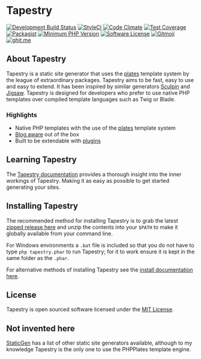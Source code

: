 # Tapestry
[![Development Build Status](https://travis-ci.org/tapestry-cloud/tapestry.svg?branch=development)](https://travis-ci.org/tapestry-cloud/tapestry)
[![StyleCI](https://styleci.io/repos/73839963/shield?branch=master)](https://styleci.io/repos/73839963)
[![Code Climate](https://codeclimate.com/github/tapestry-cloud/tapestry/badges/gpa.svg)](https://codeclimate.com/github/tapestry-cloud/tapestry)
[![Test Coverage](https://codeclimate.com/github/tapestry-cloud/tapestry/badges/coverage.svg)](https://codeclimate.com/github/tapestry-cloud/tapestry/coverage)
[![Packagist](https://img.shields.io/packagist/v/carbontwelve/tapestry.svg?style=flat-square)](https://packagist.org/packages/carbontwelve/tapestry)
[![Minimum PHP Version](https://img.shields.io/badge/php-%3E%3D%205.6-8892BF.svg?style=flat-square)](https://php.net/)
[![Software License](https://img.shields.io/badge/license-MIT-brightgreen.svg?style=flat-square)](LICENSE)
[![Gitmoji](https://img.shields.io/badge/gitmoji-%20😜%20😍-FFDD67.svg?style=flat-square)](https://gitmoji.carloscuesta.me)
[![ghit.me](https://ghit.me/badge.svg?repo=carbontwelve/tapestry)](https://ghit.me/repo/carbontwelve/tapestry)

## About Tapestry
Tapestry is a static site generator that uses the [plates](http://platesphp.com/) template system by the league of extraordinary packages. Tapestry aims to be fast, easy to use and easy to extend. It has been inspired by similar generators [Sculpin](https://sculpin.io/) and [Jigsaw](http://jigsaw.tighten.co/). Tapestry is designed for developers who prefer to use native PHP templates over compiled template languages such as Twig or Blade. 

### Highlights
* Native PHP templates with the use of the [plates](http://platesphp.com/) template system
* [Blog aware](https://www.tapestry.cloud/documentation/your-content/) out of the box
* Built to be extendable with [plugins](https://www.tapestry.cloud/documentation/working-examples/#plugins)

## Learning Tapestry
The [Tapestry documentation](https://www.tapestry.cloud/documentation/?utm_source=github&utm_medium=referral&utm_campaign=README) provides a thorough insight into the inner workings of Tapestry. Making it as easy as possible to get started generating your sites.

## Installing Tapestry
The recommended method for installing Tapestry is to grab the latest [zipped release here](https://github.com/carbontwelve/tapestry/releases) and unzip the contents into your `$PATH` to make it globally available from your command line.

For Windows environments a `.bat` file is included so that you do not have to type `php tapestry.phar` to run Tapestry; for it to work ensure it is kept in the same folder as the `.phar`.

For alternative methods of installing Tapestry see the [install documentation here](https://www.tapestry.cloud/documentation/installation/?utm_source=github&utm_medium=referral&utm_campaign=README).

## License
Tapestry is open sourced software licensed under the [MIT License](LICENSE).

## Not invented here
[StaticGen](https://www.staticgen.com/) has a list of other static site generators available, although to my knowledge Tapestry is the only one to use the PHPPlates template engine.
